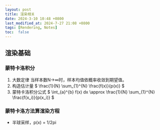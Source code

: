 ```yaml
---
layout: post
title: 渲染相关
date: 2024-3-10 10:48 +0800
last_modified_at: 2024-7-27 21:08 +0800
tags: [Rendering, Notes]
toc:  false
---
```

<script>
MathJax = {
  tex: {
    inlineMath: [['$', '$'], ['\\(', '\\)']]
  }
};
</script>
## 渲染基础

### 蒙特卡洛积分

1. 大数定律
当样本数N->∞时，样本均值依概率收敛到期望值。
2. 构造估计量
$ \frac{1}{N} \sum_{1}^{N} \frac{f(x)}{p(x)} $ 
3. 蒙特卡洛积分公式
$ \int_{a}^{b} f(x) dx \approx \frac{1}{N} \sum_{1}^{N} \frac{f(x_i)}{p(x_i)} $


### 蒙特卡洛方法算渲染方程
- 半球采样，p(x) = 1/2pi